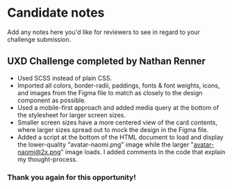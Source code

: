 # Candidate notes

Add any notes here you'd like for reviewers to see in regard to your challenge submission.

## UXD Challenge completed by Nathan Renner

- Used SCSS instead of plain CSS.
- Imported all colors, border-radii, paddings, fonts & font weights, icons, and images from the Figma file to match as closely to the design component as possible.
- Used a mobile-first approach and added media query at the bottom of the stylesheet for larger screen sizes.
- Smaller screen sizes have a more centered view of the card contents, where larger sizes spread out to mock the design in the Figma file.
- Added a script at the bottom of the HTML document to load and display the lower-quality "avatar-naomi.png" image while the larger "avatar-naomi@2x.png" image loads. I added comments in the code that explain my thought-process.

### Thank you again for this opportunity!
